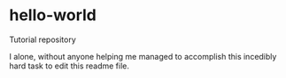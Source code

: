 # hello-world
Tutorial repository

I alone, without anyone helping me managed to accomplish this incedibly hard task to edit this readme file.
